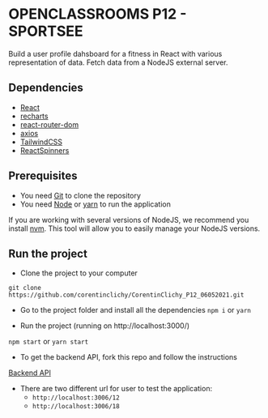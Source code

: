 # OPENCLASSROOMS P12 - SPORTSEE

Build a user profile dahsboard for a fitness in React with various representation of data.
Fetch data from a NodeJS external server.

## Dependencies

- [React](https://reactjs.org/)
- [recharts](https://recharts.org/en-US)
- [react-router-dom](https://reactrouter.com/web/guides/quick-start)
- [axios](https://github.com/axios/axios)
- [TailwindCSS](https://tailwindcss.com)
- [ReactSpinners](https://www.npmjs.com/package/react-spinners)

## Prerequisites

- You need [Git](https://git-scm.com/) to clone the repository
- You need [Node](https://nodejs.org/en/) or [yarn](https://yarnpkg.com/) to run the application

If you are working with several versions of NodeJS, we recommend you install [nvm](https://github.com/nvm-sh/nvm). This tool will allow you to easily manage your NodeJS versions.

## Run the project

- Clone the project to your computer

`git clone https://github.com/corentinclichy/CorentinClichy_P12_06052021.git`

- Go to the project folder and install all the dependencies
`npm i` or `yarn`

- Run the project (running on http://localhost:3000/)

`npm start` or `yarn start`

- To get the backend API, fork this repo and follow the instructions

[Backend API](https://github.com/OpenClassrooms-Student-Center/P9-front-end-dashboard)

- There are two different url for user to test the application:
  - `http://localhost:3006/12`
  - `http://localhost:3006/18`